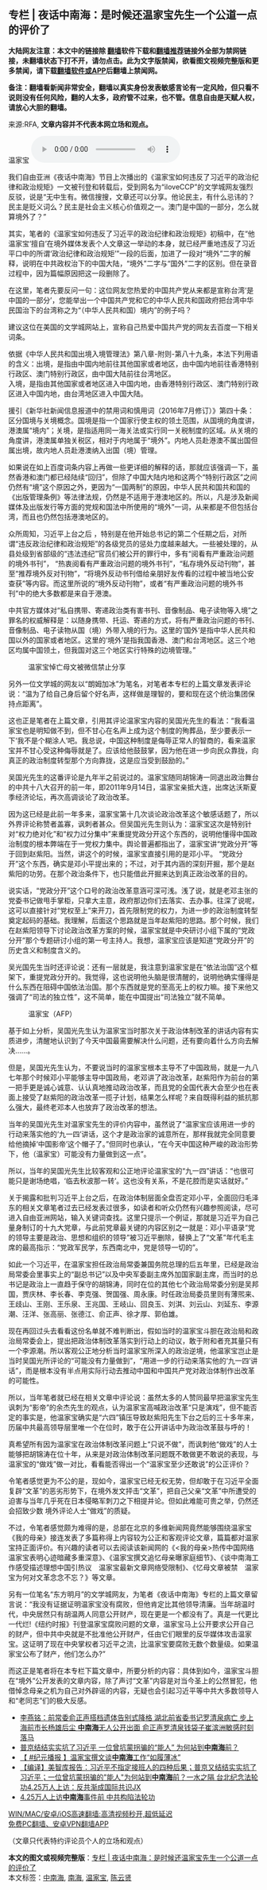  <h2>专栏 | 夜话中南海：是时候还温家宝先生一个公道一点的评价了</h2> <p class="notice"><b>大陆网友注意：本文中的链接除 <a href="https://github.com/bannedbook/fanqiang" >翻墙</a>软件下载和<a href="https://github.com/killgcd/justmysocks/blob/master/README.md">翻墙推荐</a>链接外全部为禁网链接，未翻墙状态下打不开，请勿点击。此为文字版禁闻，欲看图文视频完整版和更多禁闻，请下载<a href="https://github.com/bannedbook/fanqiang">翻墙软件或APP</a>后翻墙上禁闻网。</p><p>备注：翻墙看新闻非常安全，翻墙以真实身份发表敏感言论有一定风险，但只看不说则没有任何风险，翻的人太多，政府管不过来，也不管。信息自由是天赋人权，请放心大胆的翻墙。</b></p>  <div class="entry"> <p>来源:RFA, <strong>文章内容并不代表本网立场和观点。</strong></p> <p>&#28201;&#23478;&#23453;             <audio controls="controls" preload="metadata" src="https://www.rfa.org/mandarin/zhuanlan/yehuazhongnanhai/gx-04232021161218.html/@@stream" type="audio/mpeg"></audio></p> <p>&#25105;&#20204;&#33258;&#30001;&#20122;&#27954;&#12298;&#22812;&#35805;&#20013;&#21335;&#28023;&#12299;&#33410;&#30446;&#19978;&#27425;&#25773;&#20986;&#30340;&#12298;&#28201;&#23478;&#23453;&#22914;&#20309;&#36829;&#21453;&#20102;&#20064;&#36817;&#24179;&#30340;&#25919;&#27835;&#32426;&#24459;&#21644;&#25919;&#27835;&#35268;&#30697;&#12299;&#19968;&#25991;&#34987;&#21002;&#30331;&#21644;&#36716;&#36733;&#21518;&#65292;&#21463;&#21040;&#32593;&#21517;&#20026;&#8220;iloveCCP&#8221;&#30340;&#25991;&#23398;&#22478;&#32593;&#21451;&#24378;&#28872;&#21453;&#39539;&#65292;&#35828;&#26159;&#8220;&#26080;&#20013;&#29983;&#26377;&#12290;&#24494;&#20449;&#25628;&#25628;&#65292;&#25991;&#31456;&#36824;&#21487;&#20197;&#20998;&#20139;&#12290;&#20182;&#35770;&#27665;&#20027;&#65292;&#26377;&#20160;&#20040;&#24524;&#35763;&#30340;&#65311;&#27665;&#20027;&#26159;&#36140;&#20041;&#35789;&#20040;&#65311;&#27665;&#20027;&#26159;&#31038;&#20250;&#20027;&#20041;&#26680;&#24515;&#20215;&#20540;&#35266;&#20043;&#19968;&#12290;&#28595;&#38376;&#26159;&#20013;&#22269;&#30340;&#19968;&#37096;&#20998;&#65292;&#24590;&#20040;&#23601;&#31639;&#22659;&#22806;&#20102;&#65311;&#8221;</p> <p>&#20854;&#23454;&#65292;&#31508;&#32773;&#30340;&#12298;&#28201;&#23478;&#23453;&#22914;&#20309;&#36829;&#21453;&#20102;&#20064;&#36817;&#24179;&#30340;&#25919;&#27835;&#32426;&#24459;&#21644;&#25919;&#27835;&#35268;&#30697;&#12299;&#21021;&#31295;&#20013;&#65292;&#22312;&#8220;&#20182;&#28201;&#23478;&#23453;&#8216;&#25797;&#33258;&#8217;&#22312;&#22659;&#22806;&#23186;&#20307;&#21457;&#34920;&#20010;&#20154;&#25991;&#31456;&#36825;&#19968;&#20030;&#21160;&#30340;&#26412;&#36523;&#65292;&#23601;&#24050;&#32463;&#20005;&#37325;&#22320;&#36829;&#21453;&#20102;&#20064;&#36817;&#24179;&#21475;&#20013;&#30340;&#25152;&#35859;&#8216;&#25919;&#27835;&#32426;&#24459;&#21644;&#25919;&#27835;&#35268;&#30697;&#8217;&#8221;&#19968;&#27573;&#30340;&#21518;&#38754;&#65292;&#21152;&#36827;&#20102;&#19968;&#27573;&#23545;&#8220;&#22659;&#22806;&#8221;&#20108;&#23383;&#30340;&#35299;&#37322;&#65292;&#35828;&#26126;&#22312;&#20013;&#20849;&#25919;&#26435;&#27835;&#19979;&#30340;&#20013;&#22269;&#22823;&#38470;&#65292;&#8220;&#22659;&#22806;&#8221;&#20108;&#23383;&#19982;&#8220;&#22269;&#22806;&#8221;&#20108;&#23383;&#30340;&#21306;&#21035;&#12290;&#20294;&#22312;&#24405;&#38899;&#36807;&#31243;&#20013;&#65292;&#22240;&#20026;&#31687;&#24133;&#21407;&#22240;&#25226;&#36825;&#19968;&#27573;&#21024;&#38500;&#20102;&#12290;</p> <p>&#22312;&#36825;&#37324;&#65292;&#31508;&#32773;&#20808;&#35201;&#21453;&#38382;&#19968;&#21477;&#65306;&#36825;&#20301;&#32593;&#21451;&#24744;&#28909;&#29233;&#30340;&#20013;&#22269;&#20849;&#20135;&#20826;&#20174;&#26469;&#37117;&#26159;&#23459;&#31216;&#21488;&#28286;&#8216;&#26159;&#20013;&#22269;&#30340;&#19968;&#37096;&#20998;&#8217;&#65292;&#24744;&#33021;&#20030;&#20986;&#19968;&#20010;&#20013;&#22269;&#20849;&#20135;&#20826;&#21644;&#23427;&#30340;&#20013;&#21326;&#20154;&#27665;&#20849;&#21644;&#22269;&#25919;&#24220;&#25226;&#21488;&#28286;&#20013;&#21326;&#27665;&#22269;&#27835;&#19979;&#30340;&#21488;&#28286;&#31216;&#20043;&#20026;&#8220;&#65288;&#20013;&#21326;&#20154;&#27665;&#20849;&#21644;&#22269;&#65289;&#22659;&#20869;&#8221;&#30340;&#20363;&#23376;&#21527;&#65311;</p> <p>&#24314;&#35758;&#36825;&#20301;&#22312;&#32654;&#22269;&#30340;&#25991;&#23398;&#22478;&#32593;&#31449;&#19978;&#65292;&#23459;&#31216;&#33258;&#24049;&#28909;&#29233;&#20013;&#22269;&#20849;&#20135;&#20826;&#30340;&#32593;&#21451;&#21435;&#30334;&#24230;&#19968;&#19979;&#30456;&#20851;&#35789;&#26465;&#12290;</p> <p>&#20381;&#25454;&#12298;&#20013;&#21326;&#20154;&#27665;&#20849;&#21644;&#22269;&#20986;&#22659;&#20837;&#22659;&#31649;&#29702;&#27861;&#12299;&#31532;&#20843;&#31456;-&#38468;&#21017;-&#31532;&#20843;&#21313;&#20061;&#26465;&#65292;&#26412;&#27861;&#19979;&#21015;&#29992;&#35821;&#30340;&#21547;&#20041;&#65306;&#20986;&#22659;&#65292;&#26159;&#25351;&#30001;&#20013;&#22269;&#20869;&#22320;&#21069;&#24448;&#20854;&#20182;&#22269;&#23478;&#25110;&#32773;&#22320;&#21306;&#65292;&#30001;&#20013;&#22269;&#20869;&#22320;&#21069;&#24448;&#39321;&#28207;&#29305;&#21035;&#34892;&#25919;&#21306;&#12289;&#28595;&#38376;&#29305;&#21035;&#34892;&#25919;&#21306;&#65292;&#30001;&#20013;&#22269;&#22823;&#38470;&#21069;&#24448;&#21488;&#28286;&#22320;&#21306;&#12290;<br />&#20837;&#22659;&#65292;&#26159;&#25351;&#30001;&#20854;&#20182;&#22269;&#23478;&#25110;&#32773;&#22320;&#21306;&#36827;&#20837;&#20013;&#22269;&#20869;&#22320;&#65292;&#30001;&#39321;&#28207;&#29305;&#21035;&#34892;&#25919;&#21306;&#12289;&#28595;&#38376;&#29305;&#21035;&#34892;&#25919;&#21306;&#36827;&#20837;&#20013;&#22269;&#20869;&#22320;&#65292;&#30001;&#21488;&#28286;&#22320;&#21306;&#36827;&#20837;&#20013;&#22269;&#22823;&#38470;&#12290; </p> <p>&#25588;&#24341;&#12298;&#26032;&#21326;&#31038;&#26032;&#38395;&#20449;&#24687;&#25253;&#36947;&#20013;&#30340;&#31105;&#29992;&#35789;&#21644;&#24910;&#29992;&#35789;&#65288;2016&#24180;7&#26376;&#20462;&#35746;&#65289;&#12299;&#31532;&#22235;&#21313;&#26465;&#65306;&#21306;&#20998;&#22269;&#22659;&#19982;&#20851;&#22659;&#27010;&#24565;&#12290;&#22269;&#22659;&#26159;&#25351;&#19968;&#20010;&#22269;&#23478;&#34892;&#20351;&#20027;&#26435;&#30340;&#39046;&#22303;&#33539;&#22260;&#65292;&#20174;&#22269;&#22659;&#30340;&#35282;&#24230;&#35762;&#65292;&#28207;&#28595;&#23646;&#8220;&#22659;&#20869;&#8221;&#65307;&#20851;&#22659;&#65292;&#26159;&#25351;&#36866;&#29992;&#21516;&#19968;&#28023;&#20851;&#27861;&#25110;&#23454;&#34892;&#21516;&#19968;&#20851;&#31246;&#21046;&#24230;&#30340;&#21306;&#22495;&#12290;&#20174;&#20851;&#22659;&#30340;&#35282;&#24230;&#35762;&#65292;&#28207;&#28595;&#23646;&#21333;&#29420;&#20851;&#31246;&#21306;&#65292;&#30456;&#23545;&#20110;&#20869;&#22320;&#23646;&#20110;&#8220;&#22659;&#22806;&#8221;&#12290;&#20869;&#22320;&#20154;&#21592;&#36212;&#28207;&#28595;&#19981;&#23646;&#20986;&#22269;&#20294;&#23646;&#20986;&#22659;&#65292;&#25925;&#20869;&#22320;&#20154;&#21592;&#36212;&#28207;&#28595;&#32435;&#20837;&#20986;&#22269;&#65288;&#22659;&#65289;&#31649;&#29702;&#12290;</p>  <p>&#22914;&#26524;&#35828;&#22312;&#22914;&#19978;&#30334;&#24230;&#35789;&#26465;&#20869;&#23481;&#19978;&#20877;&#20570;&#19968;&#20123;&#26356;&#35814;&#32454;&#30340;&#35299;&#37322;&#30340;&#35805;&#65292;&#37027;&#23601;&#24212;&#35813;&#24378;&#35843;&#19968;&#19979;&#65292;&#34429;&#28982;&#39321;&#28207;&#21644;&#28595;&#38376;&#37117;&#24050;&#32463;&#38470;&#32493;&#8220;&#22238;&#24402;&#8221;&#65292;&#20294;&#38500;&#20102;&#20013;&#22269;&#22823;&#38470;&#20869;&#22320;&#21644;&#36825;&#20004;&#20010;&#8220;&#29305;&#21035;&#34892;&#25919;&#21306;&#8221;&#20043;&#38388;&#20173;&#28982;&#26377;&#8220;&#22659;&#8221;&#36825;&#20010;&#21407;&#22240;&#20043;&#22806;&#65292;&#26356;&#22240;&#20026;&#8220;&#19968;&#22269;&#20004;&#21046;&#8221;&#30340;&#21407;&#22240;&#65292;&#20013;&#21326;&#20154;&#27665;&#20849;&#21644;&#22269;&#20849;&#21644;&#22269;&#30340;&#12298;&#20986;&#29256;&#31649;&#29702;&#26465;&#20363;&#12299;&#31561;&#27861;&#24459;&#27861;&#35268;&#65292;&#20173;&#28982;&#26159;&#19981;&#36866;&#29992;&#20110;&#28207;&#28595;&#22320;&#21306;&#30340;&#12290;&#25152;&#20197;&#65292;&#20961;&#26159;&#28041;&#21450;&#26032;&#38395;&#23186;&#20307;&#21450;&#20986;&#29256;&#21457;&#34892;&#31561;&#26041;&#38754;&#30340;&#20826;&#35268;&#21644;&#22269;&#27861;&#20013;&#25152;&#20351;&#29992;&#30340;&#8220;&#22659;&#22806;&#8221;&#19968;&#35789;&#65292;&#20174;&#26469;&#37117;&#26159;&#19981;&#20294;&#21253;&#25324;&#21488;&#28286;&#65292;&#32780;&#19988;&#20063;&#20173;&#28982;&#21253;&#25324;&#28207;&#28595;&#22320;&#21306;&#30340;&#12290;</p> <p>&#20247;&#25152;&#21608;&#30693;&#65292;&#20064;&#36817;&#24179;&#19978;&#21488;&#20043;&#21518; &#65292;&#29305;&#21035;&#26159;&#22312;&#20182;&#24320;&#22987;&#24635;&#20070;&#35760;&#30340;&#31532;&#20108;&#20010;&#20219;&#26399;&#20043;&#21518;&#65292;&#23545;&#25152;&#35859;&#8220;&#36829;&#21453;&#25919;&#27835;&#32426;&#24459;&#21644;&#25919;&#27835;&#35268;&#30697;&#8221;&#30340;&#21508;&#32423;&#20826;&#21592;&#30340;&#24809;&#22788;&#21147;&#24230;&#36234;&#26469;&#36234;&#22823;&#12290;&#19968;&#20123;&#34987;&#22788;&#29702;&#30340;&#65292;&#20174;&#21439;&#22788;&#32423;&#21040;&#30465;&#37096;&#32423;&#30340;&#8220;&#36829;&#27861;&#36829;&#32426;&#8221;&#23448;&#21592;&#20204;&#34987;&#20844;&#24320;&#30340;&#32618;&#34892;&#20013;&#65292;&#22810;&#26377;&#8220;&#38405;&#30475;&#26377;&#20005;&#37325;&#25919;&#27835;&#38382;&#39064;&#30340;&#22659;&#22806;&#20070;&#21002;&#8221;&#65292; &#8220;&#28909;&#34935;&#38405;&#30475;&#26377;&#20005;&#37325;&#25919;&#27835;&#38382;&#39064;&#30340;&#22659;&#22806;&#20070;&#21002;&#8221;&#65292;&#8220;&#31169;&#23384;&#22659;&#22806;&#21453;&#21160;&#21002;&#29289;&#8221;&#65292;&#29978;&#33267;&#8220;&#25512;&#33616;&#22659;&#22806;&#21453;&#23545;&#21002;&#29289;&#8221;&#65292;&#8220;&#23558;&#22659;&#22806;&#21453;&#21160;&#20070;&#21002;&#20511;&#32473;&#20146;&#26379;&#22909;&#21451;&#20256;&#30475;&#30340;&#36807;&#31243;&#20013;&#34987;&#24403;&#22320;&#20844;&#23433;&#26597;&#33719;&#8221;&#31561;&#20869;&#23481;&#12290;&#32780;&#36825;&#37324;&#25152;&#35828;&#30340;&#8220;&#22659;&#22806;&#21453;&#21160;&#21002;&#29289;&#8221;&#65292;&#25110;&#32773;&#8220;&#26377;&#20005;&#37325;&#25919;&#27835;&#38382;&#39064;&#30340;&#22659;&#22806;&#20070;&#21002;&#8221;&#20013;&#30340;&#32477;&#22823;&#22810;&#25968;&#37117;&#26159;&#26469;&#33258;&#20110;&#28207;&#28595;&#12290;</p> <p>&#20013;&#20849;&#23448;&#26041;&#23186;&#20307;&#23545;&#8220;&#31169;&#33258;&#25658;&#24102;&#12289;&#23492;&#36882;&#25919;&#27835;&#31867;&#26377;&#23475;&#20070;&#21002;&#12289;&#38899;&#20687;&#21046;&#21697;&#12289;&#30005;&#23376;&#35835;&#29289;&#31561;&#20837;&#22659;&#8221;&#20043;&#32618;&#21517;&#30340;&#26435;&#23041;&#35299;&#37322;&#26159;&#65306;&#20197;&#38543;&#36523;&#25658;&#24102;&#12289;&#25176;&#36816;&#12289;&#23492;&#36882;&#30340;&#26041;&#24335;&#65292;&#23558;&#26377;&#20005;&#37325;&#25919;&#27835;&#38382;&#39064;&#30340;&#20070;&#21002;&#12289;&#38899;&#20687;&#21046;&#21697;&#12289;&#30005;&#23376;&#35835;&#29289;&#20174;&#22269;&#65288;&#22659;&#65289;&#22806;&#24102;&#20837;&#22659;&#30340;&#34892;&#20026;&#12290;&#36825;&#37324;&#30340;&#8216;&#22269;&#22806;&#8217;&#26159;&#25351;&#20013;&#21326;&#20154;&#27665;&#20849;&#21644;&#22269;&#20197;&#22806;&#30340;&#22269;&#23478;&#25110;&#32773;&#22320;&#21306;&#12290;&#36825;&#37324;&#30340;&#8216;&#22659;&#22806;&#8217;&#26159;&#25351;&#25105;&#22269;&#39321;&#28207;&#12289;&#28595;&#38376;&#21644;&#21488;&#28286;&#22320;&#21306;&#12290;&#36825;&#19977;&#20010;&#22320;&#21306;&#22343;&#23646;&#20013;&#22269;&#39046;&#22303;&#65292;&#20294;&#25105;&#22269;&#23545;&#36825;&#19977;&#20010;&#22320;&#21306;&#23454;&#34892;&#29305;&#27530;&#30340;&#36793;&#22659;&#31649;&#29702;&#12290;&#8221;</p> <p><figure> <figcaption>&#28201;&#23478;&#23453;&#24764;&#20129;&#27597;&#25991;&#34987;&#24494;&#20449;&#31105;&#27490;&#20998;&#20139;</figcaption></figure> <p>&#21478;&#22806;&#19968;&#20301;&#25991;&#23398;&#22478;&#30340;&#32593;&#21451;&#20197;&#8220;&#26391;&#22982;&#21152;&#20912;&#8221;&#20026;&#31508;&#21517;&#65292;&#23545;&#31508;&#32773;&#26412;&#19987;&#26639;&#30340;&#19978;&#31687;&#25991;&#31456;&#21457;&#34920;&#35780;&#35770;&#35828;&#65306;&#8220;&#28201;&#20026;&#20102;&#32473;&#33258;&#24049;&#36523;&#21518;&#30041;&#20010;&#22909;&#21517;&#22768;&#65292;&#36825;&#26679;&#20570;&#26159;&#29702;&#26234;&#30340;&#65292;&#35201;&#21644;&#29616;&#22312;&#36825;&#20010;&#32479;&#27835;&#38598;&#22242;&#20445;&#25345;&#28857;&#36317;&#31163;&#8221;&#12290;</p> <p>&#36825;&#20063;&#27491;&#26159;&#31508;&#32773;&#22312;&#19978;&#31687;&#25991;&#31456;&#65292;&#24341;&#29992;&#20854;&#35780;&#35770;&#28201;&#23478;&#23453;&#20869;&#23481;&#30340;&#21556;&#22269;&#20809;&#20808;&#29983;&#30340;&#30475;&#27861;&#65306;&#8220;&#25105;&#30475;&#28201;&#23478;&#23453;&#20063;&#26159;&#26126;&#30693;&#20570;&#19981;&#21040;&#65292;&#20294;&#19981;&#29976;&#24515;&#22312;&#21517;&#22768;&#19978;&#25104;&#20026;&#36825;&#20010;&#21046;&#24230;&#30340;&#27529;&#33900;&#21697;&#65292;&#33267;&#23569;&#35201;&#34920;&#31034;&#19968;&#19979;&#8216;&#25105;&#19981;&#26159;&#20010;&#31946;&#28034;&#20154;&#8217;&#21543;&#12290;&#25105;&#24635;&#35828;&#65292;&#20013;&#22269;&#36825;&#31181;&#21046;&#24230;&#26159;&#20398;&#36785;&#27491;&#24120;&#20154;&#30340;&#26234;&#21830;&#30340;&#65292;&#30475;&#26469;&#28201;&#23478;&#23453;&#24182;&#19981;&#29976;&#24515;&#21463;&#36825;&#31181;&#20398;&#36785;&#23601;&#26159;&#20102;&#12290;&#24212;&#35813;&#32473;&#20182;&#40723;&#40723;&#25484;&#65292;&#22240;&#20026;&#20182;&#22312;&#36827;&#19968;&#27493;&#21521;&#27665;&#20247;&#38752;&#25314;&#65292;&#21521;&#30495;&#27491;&#30340;&#25919;&#27835;&#21046;&#24230;&#36716;&#22411;&#37027;&#20010;&#26041;&#21521;&#38752;&#25314;&#65292;&#36825;&#26159;&#24212;&#24403;&#21463;&#21040;&#40723;&#21169;&#30340;&#12290;&#8221; </p> <p>&#21556;&#22269;&#20809;&#20808;&#29983;&#30340;&#36825;&#30058;&#35780;&#35770;&#26159;&#20061;&#24180;&#21322;&#20043;&#21069;&#35828;&#36807;&#30340;&#12290;&#28201;&#23478;&#23453;&#38543;&#21516;&#32993;&#38182;&#28059;&#19968;&#21516;&#36864;&#20986;&#25919;&#27835;&#33310;&#21488;&#30340;&#20013;&#20849;&#21313;&#20843;&#22823;&#21484;&#24320;&#30340;&#21069;&#19968;&#24180;&#65292;&#21363;2011&#24180;9&#26376;14&#26085;&#65292;&#28201;&#23478;&#23453;&#20146;&#25269;&#22823;&#36830;&#65292;&#20986;&#24109;&#36798;&#27779;&#26031;&#22799;&#23395;&#32463;&#27982;&#35770;&#22363;&#65292;&#20877;&#27425;&#39640;&#35843;&#35848;&#35770;&#20102;&#25919;&#27835;&#25913;&#38761;&#12290;</p> <p>&#22240;&#20026;&#36825;&#24050;&#32463;&#26159;&#27492;&#21069;&#19968;&#24180;&#22810;&#26469;&#65292;&#28201;&#23478;&#23453;&#31532;&#21313;&#20960;&#27425;&#35848;&#35770;&#25919;&#27835;&#25913;&#38761;&#36825;&#20010;&#25935;&#24863;&#35805;&#39064;&#20102;&#65292;&#25152;&#20197;&#22806;&#30028;&#35780;&#35770;&#31216;&#36190;&#32773;&#30422;&#23521;&#65292;&#35773;&#21050;&#32773;&#29978;&#20247;&#12290;&#20294;&#21556;&#22269;&#20809;&#20808;&#29983;&#21017;&#35748;&#20026;&#65306;&#28201;&#23478;&#23453;&#36825;&#27425;&#26159;&#29305;&#21035;&#38024;&#23545;&#8220;&#26435;&#21147;&#32477;&#23545;&#21270;&#8221;&#21644;&#8220;&#26435;&#21147;&#36807;&#20998;&#38598;&#20013;&#8221;&#26469;&#37325;&#25552;&#20826;&#25919;&#20998;&#24320;&#36825;&#20010;&#19996;&#35199;&#30340;&#65292;&#35828;&#26126;&#20182;&#25026;&#24471;&#20013;&#22269;&#25919;&#27835;&#21046;&#24230;&#30340;&#26681;&#26412;&#24330;&#31471;&#22312;&#20110;&#19968;&#20826;&#26435;&#21147;&#38598;&#20013;&#12290;&#33286;&#35770;&#26222;&#36941;&#37117;&#25351;&#20986;&#20102;&#65292;&#28201;&#23478;&#23453;&#35762;&#8220;&#20826;&#25919;&#20998;&#24320;&#8221;&#31561;&#20110;&#22238;&#21040;&#36213;&#32043;&#38451;&#12290;&#24403;&#28982;&#65292;&#35762;&#36825;&#20010;&#30340;&#26102;&#20505;&#65292;&#28201;&#23478;&#23453;&#30452;&#25509;&#24341;&#29992;&#30340;&#26159;&#37011;&#23567;&#24179;&#12290; &#8220;&#20826;&#25919;&#20998;&#24320;&#8221;&#36825;&#20010;&#19996;&#35199;&#65292;&#30830;&#23454;&#26159;&#37011;&#23567;&#24179;&#25552;&#20986;&#26469;&#30340;&#65307;&#19981;&#36807;&#65292;&#23545;&#20110;&#20854;&#20869;&#28085;&#30340;&#28145;&#21051;&#24320;&#25496;&#65292;&#37027;&#20010;&#26159;&#36213;&#32043;&#38451;&#30340;&#21151;&#21171;&#12290;&#22312;&#37027;&#20010;&#25919;&#27835;&#26465;&#20214;&#19979;&#65292;&#20063;&#21482;&#33021;&#20511;&#27492;&#24320;&#25496;&#26469;&#36798;&#21040;&#30495;&#27491;&#25919;&#27835;&#25913;&#38761;&#30340;&#30446;&#30340;&#12290;</p> <p>&#35828;&#23454;&#35805;&#65292;&#8220;&#20826;&#25919;&#20998;&#24320;&#8221;&#36825;&#20010;&#21475;&#21495;&#30340;&#25919;&#27835;&#25913;&#38761;&#24847;&#28085;&#21487;&#28145;&#21487;&#27973;&#12290;&#27973;&#20102;&#35828;&#65292;&#23601;&#26159;&#32769;&#37011;&#20027;&#24352;&#30340;&#20826;&#22996;&#20070;&#35760;&#20570;&#29993;&#25163;&#25484;&#26588;&#65292;&#21482;&#25343;&#22823;&#20027;&#24847;&#65292;&#25919;&#24220;&#37027;&#36793;&#20320;&#20204;&#21435;&#33853;&#23454;&#12289;&#21435;&#21150;&#20107;&#12290;&#24448;&#28145;&#20102;&#35828;&#21602;&#65292;&#36825;&#21487;&#20197;&#30452;&#25509;&#38024;&#23545;&#8220;&#20826;&#26435;&#33267;&#19978;&#8221;&#26469;&#24320;&#20992;&#65292;&#39318;&#20808;&#38480;&#21046;&#20826;&#30340;&#26435;&#21147;&#65292;&#20026;&#36827;&#19968;&#27493;&#30340;&#25919;&#27835;&#21046;&#24230;&#36716;&#22411;&#22880;&#23450;&#36215;&#30721;&#30340;&#22522;&#30784;&#12290;&#25105;&#29702;&#35299;&#65292;&#21518;&#38754;&#36825;&#20010;&#24605;&#36335;&#23601;&#26159;&#24403;&#24180;&#36213;&#32043;&#38451;&#30340;&#24605;&#36335;&#12290;&#37027;&#20010;&#26102;&#20505;&#65292;&#25105;&#20204;&#22312;&#36213;&#32043;&#38451;&#39046;&#23548;&#19979;&#35752;&#35770;&#25919;&#27835;&#25913;&#38761;&#26041;&#26696;&#30340;&#26102;&#20505;&#65292;&#28201;&#23478;&#23453;&#23601;&#26159;&#20013;&#22830;&#30740;&#35752;&#23567;&#32452;&#19979;&#23646;&#30340;&#8220;&#20826;&#25919;&#20998;&#24320;&#8221;&#37027;&#20010;&#19987;&#39064;&#30740;&#35752;&#23567;&#32452;&#30340;&#31532;&#19968;&#21495;&#20027;&#25345;&#20154;&#12290;&#25105;&#24819;&#65292;&#28201;&#23478;&#23453;&#24212;&#35813;&#26159;&#30693;&#36947;&#8220;&#20826;&#25919;&#20998;&#24320;&#8221;&#30340;&#21382;&#21490;&#21547;&#20041;&#21644;&#21046;&#24230;&#21547;&#20041;&#30340;&#12290;</p>  <p>&#21556;&#20809;&#22269;&#20808;&#29983;&#24403;&#26102;&#36824;&#35780;&#35770;&#35828;&#65306;&#36824;&#26377;&#19968;&#23618;&#23601;&#26159;&#65292;&#25105;&#27880;&#24847;&#21040;&#28201;&#23478;&#23453;&#26159;&#22312;&#8220;&#20381;&#27861;&#27835;&#22269;&#8221;&#36825;&#20010;&#26694;&#26550;&#19979;&#65292;&#37325;&#25552;&#20826;&#25919;&#20998;&#24320;&#30340;&#12290;&#25105;&#35273;&#24471;&#65292;&#36825;&#20063;&#35828;&#26126;&#20182;&#22836;&#33041;&#26159;&#24456;&#28165;&#37266;&#30340;&#65292;&#35828;&#26126;&#20182;&#30830;&#23454;&#25026;&#24471;&#26159;&#20160;&#20040;&#19996;&#35199;&#22312;&#38459;&#30861;&#20013;&#22269;&#20381;&#27861;&#27835;&#22269;&#12290;&#37027;&#20010;&#19996;&#35199;&#23601;&#26159;&#20826;&#30340;&#33267;&#39640;&#26080;&#19978;&#30340;&#26435;&#21147;&#22043;&#12290;&#25509;&#19979;&#26469;&#20182;&#21448;&#24378;&#35843;&#20102;&#8220;&#21496;&#27861;&#30340;&#29420;&#31435;&#24615;&#8221;&#65292;&#36825;&#19981;&#31616;&#21333;&#65292;&#33021;&#22312;&#20013;&#22269;&#25552;&#20986;&#8220;&#21496;&#27861;&#29420;&#31435;&#8221;&#23601;&#19981;&#31616;&#21333;&#12290;</p> <p><figure> <figcaption>&#28201;&#23478;&#23453;&#65288;AFP&#65289;</figcaption></figure> <p>&#22522;&#20110;&#22914;&#19978;&#20998;&#26512;&#65292;&#21556;&#22269;&#20809;&#20808;&#29983;&#35748;&#20026;&#28201;&#23478;&#23453;&#24403;&#26102;&#37027;&#27425;&#20851;&#20110;&#25919;&#27835;&#20307;&#21046;&#25913;&#38761;&#30340;&#35762;&#35805;&#20869;&#23481;&#26377;&#23454;&#36136;&#36827;&#27493;&#65292;&#28165;&#37266;&#22320;&#35748;&#35782;&#21040;&#20102;&#20170;&#22825;&#20013;&#22269;&#26368;&#38656;&#35201;&#35299;&#20915;&#20160;&#20040;&#38382;&#39064;&#65292;&#36824;&#26377;&#35201;&#21521;&#30528;&#20160;&#20040;&#26041;&#21521;&#21435;&#35299;&#20915;&#8230;&#8230;&#12290;</p> <p>&#20294;&#26159;&#65292;&#21556;&#22269;&#20809;&#20808;&#29983;&#35748;&#20026;&#65292;&#19981;&#35201;&#35828;&#24403;&#26102;&#30340;&#28201;&#23478;&#23453;&#26681;&#26412;&#20027;&#23548;&#19981;&#20102;&#20013;&#22269;&#25919;&#23616;&#65292;&#23601;&#26159;&#19968;&#20061;&#20843;&#19971;&#24180;&#37027;&#20010;&#26102;&#20505;&#37011;&#23567;&#24179;&#33021;&#22815;&#20027;&#23548;&#20013;&#22269;&#25919;&#23616;&#65292;&#32769;&#37011;&#35762;&#20102;&#25919;&#27835;&#25913;&#38761;&#65292;&#36213;&#32043;&#38451;&#20316;&#20026;&#21069;&#21488;&#30340;&#31532;&#19968;&#25226;&#25163;&#26356;&#26159;&#35802;&#24515;&#35802;&#24847;&#12289;&#35748;&#35748;&#30495;&#22320;&#25512;&#21160;&#25919;&#27835;&#25913;&#38761;&#65292;&#32780;&#19988;&#20826;&#30340;&#20840;&#22269;&#20195;&#34920;&#22823;&#20250;&#33267;&#23569;&#20063;&#22312;&#34920;&#38754;&#19978;&#25509;&#21463;&#20102;&#36213;&#32043;&#38451;&#30340;&#25919;&#27835;&#25913;&#38761;&#19968;&#25597;&#23376;&#35745;&#21010;&#65292;&#32467;&#26524;&#24590;&#20040;&#26679;&#21602;&#65311;&#26469;&#33258;&#26082;&#24471;&#21033;&#30410;&#30340;&#25269;&#25239;&#37027;&#20040;&#24378;&#22823;&#65292;&#26368;&#32456;&#32769;&#37011;&#26412;&#20154;&#20063;&#25918;&#24323;&#20102;&#25919;&#27835;&#25913;&#38761;&#30340;&#24819;&#27861;&#12290;</p> <p>&#24403;&#24180;&#30340;&#21556;&#22269;&#20809;&#20808;&#29983;&#23545;&#28201;&#23478;&#23453;&#20808;&#29983;&#30340;&#35780;&#20215;&#20869;&#23481;&#20013;&#65292;&#34429;&#28982;&#35828;&#20102;&#8220;&#28201;&#23478;&#23453;&#24212;&#35813;&#29992;&#36827;&#19968;&#27493;&#30340;&#34892;&#21160;&#26469;&#33853;&#23454;&#20182;&#30340;&#8216;&#20061;&#19968;&#22235;&#8217;&#35762;&#35805;&#65292;&#36825;&#20010;&#25165;&#26159;&#25919;&#27835;&#23478;&#30340;&#35802;&#24847;&#25152;&#22312;&#65292;&#37027;&#26679;&#25105;&#23601;&#23436;&#20840;&#21516;&#24847;&#35201;&#32473;&#20182;&#25688;&#25481;&#8216;&#20013;&#22269;&#24433;&#24093;&#8217;&#36825;&#20010;&#24125;&#23376;&#20102;&#12290;&#8221;&#20294;&#21516;&#26102;&#20063;&#25215;&#35748;&#65292;&#8220;&#22312;&#20170;&#22825;&#20013;&#22269;&#36825;&#31181;&#20005;&#23803;&#30340;&#25919;&#27835;&#24418;&#21183;&#19979;&#65292;&#20182;&#65288;&#28201;&#23478;&#23453;&#65289;&#21487;&#33021;&#27809;&#26377;&#21147;&#37327;&#20570;&#21040;&#36825;&#19968;&#28857;&#8221;&#12290;</p> <p>&#25152;&#20197;&#65292;&#24403;&#24180;&#30340;&#21556;&#22269;&#20809;&#20808;&#29983;&#27604;&#36739;&#23458;&#35266;&#21644;&#20844;&#27491;&#22320;&#35780;&#35770;&#28201;&#23478;&#23453;&#30340;&#8220;&#20061;&#19968;&#22235;&#8221;&#35762;&#35805;&#65306;&#8220;&#20063;&#24456;&#21487;&#33021;&#21482;&#26159;&#35874;&#22330;&#32477;&#21809;&#65292;&#8216;&#20020;&#21435;&#31179;&#27874;&#37027;&#19968;&#36716;&#8217;&#12290;&#36825;&#20063;&#27809;&#26377;&#20851;&#31995;&#65292;&#19981;&#26159;&#33457;&#33108;&#32780;&#26159;&#23454;&#35805;&#23601;&#22909;&#12290;&#8221;</p> <p>&#20851;&#20110;&#25581;&#38706;&#21644;&#25209;&#21028;&#20064;&#36817;&#24179;&#19978;&#21488;&#20043;&#21518;&#65292;&#22312;&#25919;&#27835;&#20307;&#21046;&#23618;&#38754;&#20840;&#30424;&#21542;&#23450;&#37011;&#23567;&#24179;&#65292;&#20840;&#38754;&#22238;&#24402;&#27611;&#27901;&#19996;&#30340;&#30456;&#20851;&#25991;&#31456;&#31508;&#32773;&#36807;&#21435;&#24050;&#32463;&#21457;&#34920;&#36807;&#24456;&#22810;&#65292;&#22914;&#35835;&#32773;&#21644;&#21548;&#20247;&#20173;&#28982;&#26377;&#20852;&#36259;&#21442;&#29031;&#38405;&#35835;&#65292;&#23613;&#21487;&#36827;&#20837;&#33258;&#30001;&#20122;&#27954;&#32593;&#31449;&#65292;&#36755;&#20837;&#20851;&#38190;&#35789;&#26597;&#25214;&#12290;&#36825;&#37324;&#21482;&#25552;&#31034;&#19968;&#20010;&#20363;&#35777;&#65292;&#37027;&#23601;&#26159;&#20064;&#36817;&#24179;&#20026;&#33258;&#24049;&#37327;&#36523;&#21046;&#35746;&#30340;&#21313;&#20061;&#22823;&#20826;&#31456;&#65292;&#19982;&#27492;&#21069;&#20826;&#31456;&#26368;&#20851;&#38190;&#30340;&#20869;&#23481;&#21306;&#21035;&#20043;&#19968;&#23601;&#26159;&#65306;&#37011;&#23567;&#24179;&#35821;&#24405;&#8220;&#20826;&#30340;&#39046;&#23548;&#20027;&#35201;&#26159;&#25919;&#27835;&#12289;&#24605;&#24819;&#21644;&#32452;&#32455;&#30340;&#39046;&#23548;&#8221;&#34987;&#20064;&#36817;&#24179;&#21024;&#38500;&#65292;&#26367;&#25442;&#19978;&#20102;&#8220;&#25991;&#38761;&#8221;&#24180;&#20195;&#27611;&#20027;&#24109;&#30340;&#26368;&#39640;&#25351;&#31034;&#65306;&#8220;&#20826;&#25919;&#20891;&#27665;&#23398;&#65292;&#19996;&#35199;&#21335;&#21271;&#20013;&#65292;&#20826;&#26159;&#39046;&#23548;&#19968;&#20999;&#30340;&#8221;&#12290;</p> <p>&#22914;&#27492;&#19968;&#20010;&#20064;&#36817;&#24179;&#65292;&#22312;&#28201;&#23478;&#23453;&#25285;&#20219;&#25919;&#27835;&#23616;&#24120;&#22996;&#20860;&#22269;&#21153;&#38498;&#24635;&#29702;&#30340;&#21518;&#20116;&#24180;&#37324;&#65292;&#24050;&#32463;&#26159;&#25919;&#27835;&#23616;&#24120;&#22996;&#20250;&#37324;&#20107;&#23454;&#19978;&#30340;&#8220;&#21103;&#24635;&#20070;&#35760;&#8221;&#20197;&#21450;&#20013;&#22830;&#20891;&#22996;&#21103;&#20027;&#24109;&#22806;&#21152;&#22269;&#23478;&#21103;&#20027;&#24109;&#65292;&#32780;&#24403;&#26102;&#30340;&#24635;&#20070;&#35760;&#26159;&#25919;&#27835;&#19978;&#19968;&#30452;&#36235;&#20110;&#20445;&#23432;&#30340;&#32993;&#38182;&#28059;&#65292;&#21516;&#26102;&#22312;&#20301;&#30340;&#20854;&#20182;&#19971;&#20010;&#25919;&#27835;&#23616;&#24120;&#22996;&#20998;&#21035;&#26159;&#21556;&#37030;&#22269;&#65292;&#36158;&#24198;&#26519;&#12289;&#26446;&#38271;&#26149;&#12289;&#26446;&#20811;&#24378;&#12289;&#36154;&#22269;&#24378;&#12289;&#21608;&#27704;&#24247;&#12290;&#26102;&#20219;&#25919;&#27835;&#23616;&#22996;&#21592;&#37324;&#21017;&#26377;&#34180;&#29013;&#26469;&#12289;&#29579;&#27495;&#23665;&#12289;&#29579;&#21018;&#12289;&#29579;&#20048;&#27849;&#12289;&#29579;&#20806;&#22269;&#12289;&#29579;&#23696;&#23665;&#12289;&#22238;&#33391;&#29577;&#12289;&#21016;&#28103;&#12289;&#21016;&#20113;&#23665;&#12289;&#21016;&#24310;&#19996;&#12289;&#26446;&#28304;&#28526;&#12289;&#27754;&#27915;&#12289;&#24352;&#39640;&#20029;&#12289;&#24352;&#24503;&#27743;&#12289;&#20446;&#27491;&#22768;&#12289;&#24464;&#25165;&#21402;&#12289;&#37101;&#20271;&#38596;&#12290;</p> <p>&#29616;&#22312;&#20877;&#22238;&#36807;&#22836;&#21435;&#30475;&#30475;&#36825;&#20221;&#21517;&#21333;&#23601;&#19981;&#38590;&#21028;&#26029;&#20986;&#65292;&#20551;&#22914;&#24403;&#26102;&#30340;&#28201;&#23478;&#23453;&#26007;&#32966;&#22312;&#25919;&#27835;&#23616;&#21644;&#25919;&#27835;&#23616;&#24120;&#22996;&#20250;&#19978;&#65292;&#25552;&#20986;&#25226;&#25919;&#27835;&#20307;&#21046;&#25913;&#38761;&#33853;&#23454;&#21040;&#34892;&#21160;&#19978;&#30340;&#21160;&#35758;&#65292;&#25954;&#20110;&#38468;&#21644;&#32773;&#20805;&#20854;&#37327;&#21482;&#26377;&#19968;&#20010;&#26446;&#28304;&#28526;&#12290;&#25152;&#20197;&#23458;&#35266;&#20844;&#27491;&#22320;&#20998;&#26512;&#24403;&#26102;&#28201;&#23478;&#23453;&#25152;&#28145;&#20837;&#30340;&#25919;&#27835;&#36870;&#22659;&#65292;&#20182;&#28201;&#23478;&#23453;&#23682;&#27490;&#26159;&#24403;&#26102;&#21556;&#22269;&#20809;&#25152;&#35780;&#35770;&#30340;&#8220;&#21487;&#33021;&#27809;&#26377;&#21147;&#37327;&#20570;&#21040;&#8221;&#65292;&#8220;&#29992;&#36827;&#19968;&#27493;&#30340;&#34892;&#21160;&#26469;&#33853;&#23454;&#20182;&#30340;&#8216;&#20061;&#19968;&#22235;&#8217;&#35762;&#35805;&#8221;&#65292;&#32780;&#26159;&#26681;&#26412;&#27809;&#26377;&#21322;&#28857;&#29992;&#23454;&#38469;&#34892;&#21160;&#21435;&#25512;&#21160;&#20013;&#22269;&#21644;&#20013;&#22269;&#20849;&#20135;&#20826;&#23545;&#25919;&#27835;&#20307;&#21046;&#20316;&#20986;&#25913;&#38761;&#30340;&#21487;&#33021;&#24615;&#12290;</p>  <p></p> <p>&#25152;&#20197;&#65292;&#24403;&#24180;&#31508;&#32773;&#23601;&#24050;&#32463;&#22312;&#30456;&#20851;&#25991;&#31456;&#20013;&#35780;&#35770;&#35828;&#65306;&#34429;&#28982;&#22826;&#22810;&#30340;&#20154;&#36190;&#21516;&#26368;&#26089;&#25226;&#28201;&#23478;&#23453;&#20808;&#29983;&#35773;&#21050;&#20026;&#8220;&#24433;&#24093;&#8221;&#30340;&#20313;&#26480;&#20808;&#29983;&#30340;&#35266;&#28857;&#65292;&#35748;&#20026;&#28201;&#23478;&#23453;&#39640;&#21898;&#25919;&#27835;&#25913;&#38761;&#8220;&#21482;&#26159;&#28436;&#25103;&#8221;&#65292;&#20294;&#19981;&#33021;&#21542;&#23450;&#30340;&#20107;&#23454;&#26159;&#65292;&#20182;&#28201;&#23478;&#23453;&#30830;&#23454;&#26159;&#8220;&#20845;&#22235;&#8221;&#38215;&#21387;&#23548;&#33268;&#36213;&#32043;&#38451;&#20808;&#29983;&#19979;&#21488;&#20043;&#21518;&#30340;&#19977;&#21313;&#22810;&#24180;&#26469;&#65292;&#21382;&#23626;&#20013;&#20849;&#26368;&#39640;&#39046;&#23548;&#23618;&#37324;&#21807;&#19968;&#20010;&#22312;&#20301;&#26102;&#65292;&#25954;&#20110;&#22312;&#20844;&#24320;&#35762;&#35805;&#20013;&#20026;&#25919;&#27835;&#25913;&#38761;&#40723;&#19982;&#21628;&#30340;&#65281;</p> <p>&#30495;&#24076;&#26395;&#25152;&#26377;&#22240;&#20026;&#28201;&#23478;&#23453;&#22312;&#25919;&#27835;&#20307;&#21046;&#25913;&#38761;&#38382;&#39064;&#19978;&#8220;&#21482;&#35828;&#19981;&#20570;&#8221;&#65292;&#32780;&#35773;&#21050;&#20182;&#8220;&#20570;&#25103;&#8221;&#30340;&#20154;&#22763;&#33021;&#22815;&#25226;&#32993;&#38182;&#28059;&#22312;&#20301;&#21313;&#24180;&#65292;&#20174;&#26469;&#26159;&#23545;&#25919;&#27835;&#20307;&#21046;&#25913;&#38761;&#38382;&#39064;&#26082;&#19981;&#25954;&#20570;&#26356;&#19981;&#25954;&#35828;&#30340;&#34920;&#29616;&#65292;&#19982;&#28201;&#23478;&#23453;&#30340;&#8220;&#20570;&#25103;&#8221;&#20570;&#19968;&#23545;&#27604;&#65292;&#30475;&#30475;&#33021;&#21542;&#24471;&#20986;&#19968;&#20010;&#8220;&#28201;&#23478;&#23453;&#33267;&#23569;&#36824;&#25954;&#35828;&#8221;&#30340;&#20844;&#27491;&#35780;&#20215;&#65311;</p> <p>&#20196;&#31508;&#32773;&#24863;&#35273;&#26356;&#20026;&#19981;&#20844;&#30340;&#26159;&#65292;&#29616;&#22914;&#20170;&#65292;&#28201;&#23478;&#23453;&#24050;&#32463;&#26080;&#26435;&#26080;&#21183;&#65292;&#20294;&#21364;&#25954;&#20110;&#22312;&#20064;&#36817;&#24179;&#20840;&#38754;&#22797;&#36767;&#8220;&#25991;&#38761;&#8221;&#30340;&#24694;&#21155;&#24418;&#21183;&#19979;&#65292;&#22312;&#22659;&#22806;&#21457;&#25991;&#25256;&#20987;&#8220;&#25991;&#38761;&#8221;&#65292;&#25226;&#33258;&#24049;&#29238;&#20146;&#8220;&#25991;&#38761;&#8221;&#20013;&#25152;&#36973;&#21463;&#30340;&#36843;&#23475;&#19982;&#24403;&#24180;&#20960;&#20046;&#27515;&#22312;&#26085;&#26412;&#20405;&#30053;&#20891;&#21050;&#20992;&#20043;&#19979;&#30456;&#25552;&#24182;&#35770;&#12290;&#20294;&#22914;&#27492;&#38590;&#33021;&#21487;&#36149;&#20043;&#20030;&#65292;&#20173;&#28982;&#36824;&#20250;&#25307;&#33268;&#23569;&#25968; &#22659;&#22806;&#35780;&#35770;&#20154;&#22763;&#8220;&#20570;&#25103;&#8221;&#30340;&#36136;&#30097;&#12290;</p> <p>&#19981;&#36807;&#65292;&#20196;&#31508;&#32773;&#24863;&#35273;&#39047;&#20026;&#38590;&#24471;&#30340;&#26159;&#65292;&#24635;&#37096;&#22312;&#21271;&#20140;&#30340;&#22810;&#32500;&#26032;&#38395;&#32593;&#31455;&#28982;&#33021;&#22815;&#22260;&#32469;&#28201;&#23478;&#23453;&#12298;&#25105;&#30340;&#27597;&#20146;&#12299;&#25509;&#36830;&#21457;&#34920;&#20102;&#22810;&#31687;&#31216;&#24471;&#19978;&#20869;&#23481;&#36739;&#20026;&#20844;&#27491;&#21644;&#23458;&#35266;&#35780;&#35770;&#25991;&#31456;&#65292;&#31687;&#31687;&#37117;&#23545;&#28201;&#23478;&#23453;&#25345;&#27491;&#38754;&#35780;&#20215;&#12290;&#26377;&#20852;&#36259;&#30340;&#35835;&#32773;&#21487;&#20197;&#21435;&#38405;&#35835;&#35813;&#26032;&#38395;&#32593;&#30340;&#12298;&lt;&#25105;&#30340;&#27597;&#20146;&gt;&#28909;&#20256;&#20013;&#22269;&#32593;&#32476;&#12288;&#28201;&#23478;&#23453;&#34920;&#26126;&#24515;&#36857;&#26263;&#34255;&#22810;&#37325;&#28145;&#24847;&#12299;&#12289;&#12298;&#28201;&#23478;&#23453;&#25776;&#25991;&#36861;&#24518;&#27597;&#20146;&#26333;&#23478;&#24237;&#32454;&#33410;&#12299;&#12289;&#12298;&#35848;&#20013;&#21335;&#28023;&#24037;&#20316;&#24863;&#21463;&#25551;&#36848;&#29702;&#24819;&#20013;&#22269;&#24341;&#28909;&#35758;&#12288;&#28201;&#23478;&#23453;&#26368;&#26032;&#25991;&#31456;&#32593;&#32476;&#21463;&#38480;&#21046;&#12299;&#12289;&#12298;&#24518;&#27597;&#25991;&#31456;&#34987;&#31105;&#12288;&#28201;&#23478;&#23453;&#20026;&#20309;&#23545;&#25991;&#38761;&#24565;&#24565;&#19981;&#24536;&#65311;&#12299;&#31561;&#25991;&#31456;&#12290;</p> <p>&#21478;&#26377;&#19968;&#20301;&#31508;&#21517;&#8220;&#19996;&#26041;&#26126;&#26376;&#8221;&#30340;&#25991;&#23398;&#22478;&#32593;&#21451;&#65292;&#20026;&#31508;&#32773;&#12298;&#22812;&#35805;&#20013;&#21335;&#28023;&#12299;&#19987;&#26639;&#30340;&#19978;&#31687;&#25991;&#31456;&#30041;&#35328;&#35828;&#65306;&#8220;&#25105;&#27809;&#26377;&#35777;&#25454;&#35777;&#26126;&#28201;&#23478;&#23453;&#27809;&#26377;&#33104;&#36133;&#65292;&#20294;&#20182;&#32943;&#23450;&#27604;&#20854;&#20182;&#39046;&#23548;&#28165;&#24265;&#12290;&#24403;&#24180;&#32993;&#28201;&#26102;&#20195;&#65292;&#20013;&#22830;&#23621;&#28982;&#21482;&#26377;&#32993;&#28201;&#20004;&#20154;&#21516;&#24847;&#20844;&#24320;&#36130;&#20135;&#65292;&#29616;&#22312;&#26356;&#26159;&#19968;&#20010;&#37117;&#27809;&#26377;&#20102;&#12290;&#30495;&#26159;&#19968;&#20195;&#26356;&#27604;&#19968;&#20195;&#28866;!&#12298;&#32445;&#32422;&#26102;&#25253;&#12299;&#21002;&#30331;&#28201;&#23478;&#23453;&#33104;&#36133;&#38382;&#39064;&#30340;&#25991;&#31456;&#65292;&#28201;&#23478;&#23453;&#39532;&#19978;&#20844;&#24320;&#35201;&#27714;&#20844;&#24320;&#33258;&#24049;&#30340;&#36130;&#20135;&#65292;&#20294;&#20013;&#20849;&#20013;&#22830;&#23601;&#26159;&#19981;&#25209;&#20934;&#20182;&#20844;&#24320;&#36130;&#20135;&#65292;&#20219;&#30001;&#23427;&#20204;&#30524;&#37324;&#30340;&#21453;&#21326;&#23186;&#20307;&#25915;&#20987;&#28201;&#23478;&#23453;&#12290;&#36825;&#35777;&#26126;&#20102;&#29616;&#22312;&#20013;&#22830;&#25484;&#26435;&#32773;&#20064;&#36817;&#24179;&#20043;&#27969;&#65292;&#27604;&#28201;&#23478;&#23453;&#35201;&#33104;&#36133;&#26080;&#25968;&#20010;&#25968;&#37327;&#32423;&#12290;&#22914;&#26524;&#28201;&#23478;&#23453;&#20844;&#24067;&#20102;&#36130;&#20135;&#65292;&#20182;&#20204;&#24590;&#20040;&#21150;?&#8221;</p> <p>&#32780;&#36825;&#27491;&#26159;&#31508;&#32773;&#23558;&#22312;&#26412;&#19987;&#26639;&#19979;&#31687;&#25991;&#31456;&#20013;&#65292;&#25152;&#35201;&#20998;&#26512;&#30340;&#20869;&#23481;&#65306;&#20855;&#20307;&#21040;&#22914;&#20170;&#65292;&#28201;&#23478;&#23453;&#26007;&#32966;&#22312;&#8220;&#22659;&#22806;&#8221;&#20844;&#24320;&#21457;&#34920;&#30340;&#25991;&#31456;&#20869;&#23481;&#65292;&#38500;&#20102;&#22768;&#35752;&#8220;&#25991;&#38761;&#8221;&#20869;&#23481;&#26159;&#23545;&#24403;&#20170;&#22307;&#19978;&#30340;&#20844;&#28982;&#20882;&#29359;&#65292;&#20182;&#20511;&#24764;&#24565;&#27597;&#20146;&#20043;&#26426;&#20026;&#33258;&#24049;&#23545;&#22806;&#36767;&#35875;&#30340;&#20869;&#23481;&#65292;&#26080;&#30097;&#20063;&#20250;&#24341;&#36215;&#20064;&#36817;&#24179;&#31561;&#20013;&#20849;&#22823;&#22810;&#25968;&#39046;&#23548;&#20154;&#21644;&#8220;&#32769;&#21516;&#24535;&#8221;&#20204;&#30340;&#26497;&#22823;&#21453;&#24863;&#12290;</p> <ul class='op-related-articles' title='相关阅读'> <li><a href='https://www.bannedbook.org/bnews/comments/20210426/1533963.html' target='_blank'>李燕铭：前常委俞正声搭档遗体告别式降格 湖北前省委书记罗清泉病亡 步上海前市长杨雄后尘 <b>中南海</b>无人公开出面 俞正声罗清泉钱袋子崔滨洲敏感时刻落马</a></li> <li><a href='https://www.bannedbook.org/bnews/topimagenews/20210426/1533900.html' target='_blank'>普京结结实实坑了习近平 一位曾坑蒙拐骗的“能人” 为何站到<b>中南海</b>前？</a></li> <li><a href='https://www.bannedbook.org/bnews/bannedvideo/20210426/1533864.html' target='_blank'>【 #纪元播报 】温家宝撰文谈<b>中南海</b>工作“如履薄冰”</a></li> <li><a href='https://www.bannedbook.org/bnews/bannedvideo/20210426/1533821.html' target='_blank'>【编译】美智库报告：习近平不指定接班人的四种后果；普京又结结实实坑了习近平；一位曾坑蒙拐骗的"能人"为何站到<b>中南海</b>前？一水之隔 台北纪念法轮功4.25万人上访：反共渐成国际共识JX</a></li> <li><a href='https://www.bannedbook.org/bnews/cbnews/20210426/1533692.html' target='_blank'>4.25万人上访<b>中南海</b>事件前 中共构陷法轮功</a></li> </ul> <p class="texttj"> <a href="https://github.com/bannedbook/fanqiang/wiki/V2ray%E6%9C%BA%E5%9C%BA" target="_blank">WIN/MAC/安卓/iOS高速翻墙:高清视频秒开,超低延迟</a><br/> <a href="https://github.com/bannedbook/fanqiang/wiki/%E7%A6%81%E9%97%BB%E7%BD%91%E5%AE%89%E5%8D%93%E7%BF%BB%E5%A2%99%E6%96%B0%E9%97%BBAPP" target="_blank">免费PC翻墙、安卓VPN翻墙APP</a></p> <p>&#65288;&#25991;&#31456;&#21482;&#20195;&#34920;&#29305;&#32422;&#35780;&#35770;&#21592;&#20010;&#20154;&#30340;&#31435;&#22330;&#21644;&#35266;&#28857;&#65289;</p><a name='sharetosocial'></a>       <div><b>本文的图文或视频完整版</b>：<a href='https://www.bannedbook.org/bnews/cbnews/20210427/1534356.html'>专栏 | 夜话中南海：是时候还温家宝先生一个公道一点的评价了</a></div>  </div><!--END ENTRY--> <div class="postfooter"> <div>本文标签：<a href="https://www.bannedbook.org/bnews/tag/%e4%b8%ad%e5%8d%97%e6%b5%b7/" rel="tag">中南海</a>, <a href="https://www.bannedbook.org/bnews/tag/%e5%8d%97%e6%b5%b7/" rel="tag">南海</a>, <a href="https://www.bannedbook.org/bnews/tag/%e6%b8%a9%e5%ae%b6%e5%ae%9d/" rel="tag">温家宝</a>, <a href="https://www.bannedbook.org/bnews/tag/%e9%99%88%e4%ba%91%e8%b4%a4/" rel="tag">陈云贤</a></div>  </div><!--END POSTFOOTER--> 